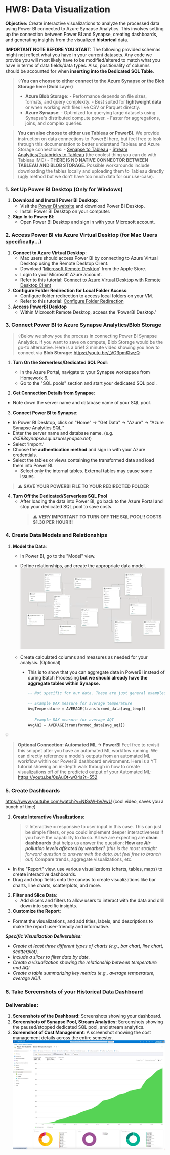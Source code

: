 # HW8: Data Visualization

**Objective:** Create interactive visualizations to analyze the processed data using Power BI connected to Azure Synapse Analytics. This involves setting up the connection between Power BI and Synapse, creating dashboards, and generating insights from the visualized **historical** data.

**IMPORTANT NOTE BEFORE YOU START:** The following provided schemas might not reflect what you have in your current datasets. Any code we provide you will most likely have to be modified/altered to match what you have in terms of data fields/data types. Also, positionality of columns should be accounted for when **inserting into the Dedicated SQL Table**.

>💡**You can choose to either connect to the Azure Synapse or the Blob Storage here (Gold Layer)**
>    - **Azure Blob Storage**:
        - Performance depends on file sizes, formats, and query complexity.
        - Best suited for **lightweight data** or when working with files like CSV or Parquet directly.
>    - **Azure Synapse**:
        - Optimized for querying large datasets using Synapse's distributed compute power.
        - Faster for aggregations, joins, and complex queries.

>**You can also choose to either use Tableau or PowerBI.** We provide instruction on data connections to PowerBI here, but feel free to look through this documentation to better understand Tableau and Azure Storage connections: 
    - [Synapse to Tableau](https://help.tableau.com/current/pro/desktop/en-us/examples_azure_sql_dw.htm)
    - [Stream Analytics/Databricks to Tableau](https://www.tableau.com/blog/streaming-analytics-tableau-and-databricks) (the coolest thing you can do with Tableau IMO)
    - **THERE IS NO NATIVE CONNECTOR BETWEEN TABLEAU AND BLOB STORAGE.** Possible workarounds include downloading the tables locally and uploading them to Tableau directly (ugly method but we don’t have too much data for our use-case).

### 1. Set Up Power BI Desktop (Only for Windows)
1. **Download and Install Power BI Desktop**:
    - Visit the [Power BI website](https://powerbi.microsoft.com/) and download Power BI Desktop.
    - Install Power BI Desktop on your computer.
2. **Sign In to Power BI**:
    - Open Power BI Desktop and sign in with your Microsoft account.

### 2. **Access Power BI via Azure Virtual Desktop (for Mac Users specifically...)**
1. **Connect to Azure Virtual Desktop**:
    - Mac users should access Power BI by connecting to Azure Virtual Desktop using the Remote Desktop Client.
    - Download ‘[Microsoft Remote Desktop](https://apps.apple.com/us/app/microsoft-remote-desktop/id1295203466?mt=12)’ from the Apple Store.
    - Login to your Microsoft Azure account.
    - Refer to this tutorial: [Connect to Azure Virtual Desktop with Remote Desktop Client](https://learn.microsoft.com/en-us/azure/virtual-desktop/users/connect-macos)
2. **Configure Folder Redirection for Local Folder Access**:
    - Configure folder redirection to access local folders on your VM.
    - Refer to this tutorial: [Configure Folder Redirection](https://bowdoin.teamdynamix.com/TDClient/1814/Portal/KB/ArticleDet?ID=132977)
3. **Access PowerBI Desktop**
    - Within Microsoft Remote Desktop, access the ‘PowerBI Desktop.’

### 3. Connect Power BI to Azure Synapse Analytics/Blob Storage
>💡Below we show you the process in connecting Power BI Synapse Analytics. If you want to save on compute, Blob Storage would be the go-to alternative. Here is a brief 3 minute video showing you how to connect via **Blob Storage:** https://youtu.be/_VO3pmKIwzQ 

1. **Turn On the Serverless/Dedicated SQL Pool**:
    - In the Azure Portal, navigate to your Synapse workspace from Homework 6.
    - Go to the "SQL pools" section and start your dedicated SQL pool.

2. **Get Connection Details from Synapse**:
- Note down the server name and database name of your SQL pool.

3. **Connect Power BI to Synapse**:
- In Power BI Desktop, click on "Home" -> "Get Data" -> "Azure" -> "Azure Synapse Analytics SQL."
- Enter the server name and database name. (e.g. *ds598synapse.sql.azuresynapse.net*)
- Select ‘Import.’
- Choose the **authentication method** and sign in with your Azure credentials.
- Select the tables or views containing the transformed data and load them into Power BI.
    - Select only the internal tables. External tables may cause some issues.
>⚠️ **SAVE YOUR POWERBI FILE TO YOUR REDIRECTED FOLDER**

4. **Turn Off the Dedicated/Serverless SQL Pool** 
    - After loading the data into Power BI, go back to the Azure Portal and stop your dedicated SQL pool to save costs.
        >⚠️ **VERY IMPORTANT TO TURN OFF THE SQL POOL!! COSTS $1.30 PER HOUR!!!**

### 4. Create Data Models and Relationships
1. **Model the Data**:
    - In Power BI, go to the "Model" view.
    - Define relationships, and create the appropriate data model.
        ![alt text](images/image.png)
        
    - Create calculated columns and measures as needed for your analysis. (Optional)
        - This is to show that you can aggregate data in PowerBI instead of during Batch Processing **but we should already have the aggregate tables within Synapse.**
            
            ```sql
            -- Not specific for our data. These are just general examples
            
            -- Example DAX measure for average temperature
            AvgTemperature = AVERAGE(transformed_data[avg_temp])
            
            -- Example DAX measure for average AQI
            AvgAQI = AVERAGE(transformed_data[avg_aqi])
            
            ```
    <aside>
💡

>**Optional Connection: Automated ML → PowerBI** 
Feel free to revisit this snippet after you have an automated ML workflow running. We can directly reference a model’s outputs from an automated ML workflow within our PowerBI dashboard environment. Here is a YT tutorial showing an in-depth walk through in how to create visualizations off of the predicted output of your Automated ML:
https://youtu.be/0sAuOt-wO4s?t=552 

### 5. Create Dashboards
https://www.youtube.com/watch?v=NISsW-bVAwU (cool video, saves you a bunch of time)
1. **Create Interactive Visualizations**:
    >💡 Interactive = responsive to user input in this case.
    This can just be simple filters, or you could implement deeper interactiveness if you have the capability to do so. All we are expecting are **clean dashboards** that helps us answer the question: **How are *Air pollution levels affected by weather?*** (*this is the most straight forward question to answer with the data, but feel free to branch out)*
    Compare trends, aggregate visualizations, etc. 
- In the "Report" view, use various visualizations (charts, tables, maps) to create interactive dashboards.
- Drag and drop fields onto the canvas to create visualizations like bar charts, line charts, scatterplots, and more.
2. **Filter and Slice Data**:
    - Add slicers and filters to allow users to interact with the data and drill down into specific insights.
3. **Customize the Report**:
- Format the visualizations, and add titles, labels, and descriptions to make the report user-friendly and informative.

***Specific Visualization Deliverables**:*
- *Create at least three different types of charts (e.g., bar chart, line chart, scatterplot).*
- *Include a slicer to filter data by date.*
- *Create a visualization showing the relationship between temperature and AQI.*
- *Create a table summarizing key metrics (e.g., average temperature, average AQI)*.

### 6. Take Screenshots of your Historical Data Dashboard

### Deliverables:

1. **Screenshots of the Dashboard:** Screenshots showing your dashboard.
2. **Screenshots of Synapse Pool, Stream Analytics:** Screenshots showing the paused/stopped dedicated SQL pool, and stream analytics.
3. **Screenshot of Cost Management**: A screenshot showing the cost management details across the entire semester.
![alt text](images/image-1.png)

